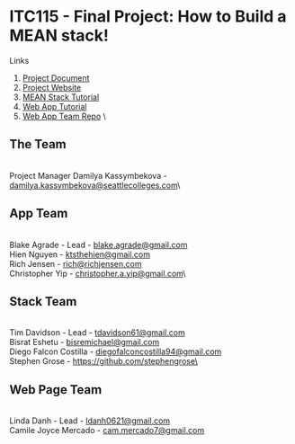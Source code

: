# ITC115 - Final Project: How to Build a MEAN stack!
Links
1. [Project Document](https://docs.google.com/document/d/1q_lWgWskUPaVd3fPhA7Je9S2-pIlfr6wfdmF1Ii34Ow/edit)  
2. [Project Website](https://lindanhh.github.io/IT115-appstack-website/)
3. [MEAN Stack Tutorial](https://docs.google.com/document/d/1fGoW8douGL39w5bEC2d6rGtUjBk_nkYWf65Spy2CCMk/edit)
4. [Web App Tutorial](https://docs.google.com/document/d/1vVchnxqyBmMSiUVaOCxtnPPvabCoBC9r0Qite-kINOQ/edit)
5. [Web App Team Repo](https://github.com/lhxo/it115webapp) \

## The Team
\
Project Manager
Damilya Kassymbekova - damilya.kassymbekova@seattlecolleges.com\

## App Team
\
Blake Agrade - Lead - blake.agrade@gmail.com\
Hien Nguyen - ktsthehien@gmail.com\
Rich Jensen - rich@richjensen.com\
Christopher Yip - christopher.a.yip@gmail.com\

## Stack Team
\
Tim Davidson - Lead - tdavidson61@gmail.com\
Bisrat Eshetu - bisremichael@gmail.com\
Diego Falcon Costilla - diegofalconcostilla94@gmail.com\
Stephen Grose - https://github.com/stephengrose\

## Web Page Team
\
Linda Danh - Lead - ldanh0621@gmail.com\
Camile Joyce Mercado - cam.mercado7@gmail.com
